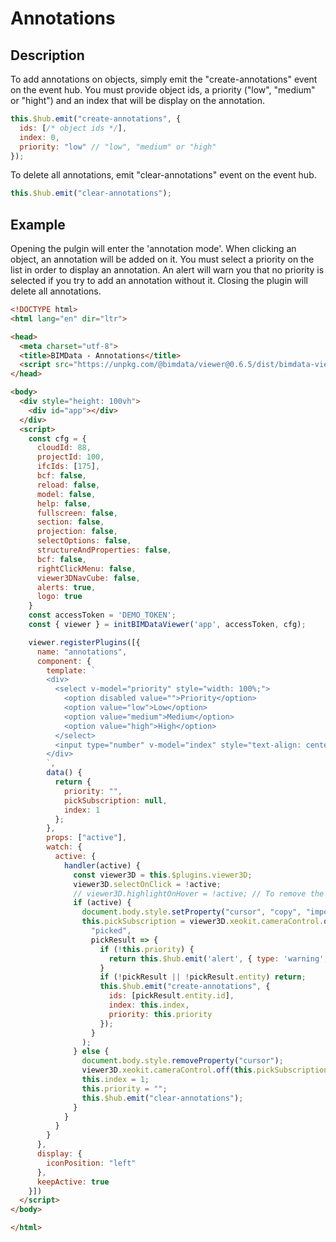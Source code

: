# Annotations

## Description

To add annotations on objects, simply emit the "create-annotations" event on the event hub. You must provide object ids, a priority ("low", "medium" or "hight") and an index that will be display on the annotation.

```javascript
this.$hub.emit("create-annotations", {
  ids: [/* object ids */],
  index: 0,
  priority: "low" // "low", "medium" or "high"
});
```

To delete all annotations, emit "clear-annotations" event on the event hub.

```javascript
this.$hub.emit("clear-annotations");
```

## Example

Opening the pulgin will enter the 'annotation mode'. When clicking an object, an annotation will be added on it. You must select a priority on the list in order to display an annotation. An alert will warn you that no priority is selected if you try to add an annotation without it.
Closing the plugin will delete all annotations.

```html
<!DOCTYPE html>
<html lang="en" dir="ltr">

<head>
  <meta charset="utf-8">
  <title>BIMData - Annotations</title>
  <script src="https://unpkg.com/@bimdata/viewer@0.6.5/dist/bimdata-viewer.min.js" charset="utf-8"></script>
</head>

<body>
  <div style="height: 100vh">
    <div id="app"></div>
  </div>
  <script>
    const cfg = {
      cloudId: 88,
      projectId: 100,
      ifcIds: [175],
      bcf: false,
      reload: false,
      model: false,
      help: false,
      fullscreen: false,
      section: false,
      projection: false,
      selectOptions: false,
      structureAndProperties: false,
      bcf: false,
      rightClickMenu: false,
      viewer3DNavCube: false,
      alerts: true,
      logo: true
    }
    const accessToken = 'DEMO_TOKEN';
    const { viewer } = initBIMDataViewer('app', accessToken, cfg);

    viewer.registerPlugins([{
      name: "annotations",
      component: {
        template: `
        <div>
          <select v-model="priority" style="width: 100%;">
            <option disabled value="">Priority</option>
            <option value="low">Low</option>
            <option value="medium">Medium</option>
            <option value="high">High</option>
          </select>
          <input type="number" v-model="index" style="text-align: center;">
        </div>
        `,
        data() {
          return {
            priority: "",
            pickSubscription: null,
            index: 1
          };
        },
        props: ["active"],
        watch: {
          active: {
            handler(active) {
              const viewer3D = this.$plugins.viewer3D;
              viewer3D.selectOnClick = !active;
              // viewer3D.highlightOnHover = !active; // To remove the highlight on hover
              if (active) {
                document.body.style.setProperty("cursor", "copy", "important");
                this.pickSubscription = viewer3D.xeokit.cameraControl.on(
                  "picked",
                  pickResult => {
                    if (!this.priority) {
                      return this.$hub.emit('alert', { type: 'warning', message: 'You must select a priority.' });
                    }
                    if (!pickResult || !pickResult.entity) return;
                    this.$hub.emit("create-annotations", {
                      ids: [pickResult.entity.id],
                      index: this.index,
                      priority: this.priority
                    });
                  }
                );
              } else {
                document.body.style.removeProperty("cursor");
                viewer3D.xeokit.cameraControl.off(this.pickSubscription);
                this.index = 1;
                this.priority = "";
                this.$hub.emit("clear-annotations");
              }
            }
          }
        }
      },
      display: {
        iconPosition: "left"
      },
      keepActive: true
    }])
  </script>
</body>

</html>
```
